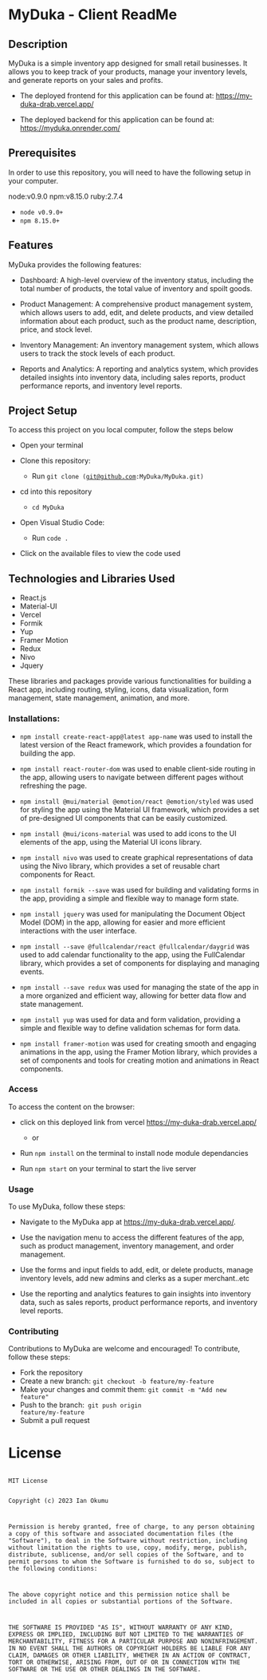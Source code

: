 # MyDuka - Client ReadMe




 
## Description
MyDuka is a simple inventory app designed for small retail businesses. It allows you to keep track of your products, manage your inventory levels, and generate reports on your sales and profits.

- The deployed frontend for this application can be found at: https://my-duka-drab.vercel.app/

- The deployed backend for this application can be found at: https://myduka.onrender.com/

## Prerequisites

In order to use this repository, you will need to have the following setup in your computer.

node:v0.9.0 npm:v8.15.0 ruby:2.7.4

- <code>node v0.9.0+</code>
- <code>npm 8.15.0+</code>


## Features

MyDuka provides the following features:

- Dashboard: A high-level overview of the inventory status, including the total number of products, the total value of inventory and spoilt goods.

- Product Management: A comprehensive product management system, which allows users to add, edit, and delete products, and view detailed information about each product, such as the product name, description, price, and stock level.

- Inventory Management: An inventory management system, which allows users to track the stock levels of each product.

- Reports and Analytics: A reporting and analytics system, which provides detailed insights into inventory data, including sales reports, product performance reports, and inventory level reports.


## Project Setup

To access this project on you local computer, follow the steps below

* Open your terminal

* Clone this repository: 
    - Run <code>git clone (git@github.com:MyDuka/MyDuka.git)</code>
* cd into this repository 
    - <code>cd MyDuka</code>
* Open Visual Studio Code:
    - Run <code>code .</code>

* Click on the available files to view the code used

## Technologies and Libraries Used
- React.js
- Material-UI
- Vercel
- Formik
- Yup
- Framer Motion
- Redux
- Nivo
- Jquery

These libraries and packages provide various functionalities for building a React app, including routing, styling, icons, data visualization, form management, state management, animation, and more.

### Installations:

- `npm install create-react-app@latest app-name` was used to install the latest version of the React framework, which provides a foundation for building the app.

- `npm install react-router-dom` was used to enable client-side routing in the app, allowing users to navigate between different pages without refreshing the page.

- `npm install @mui/material @emotion/react @emotion/styled` was used for styling the app using the Material UI framework, which provides a set of pre-designed UI components that can be easily customized.

- `npm install @mui/icons-material` was used to add icons to the UI elements of the app, using the Material UI icons library.

- `npm install nivo` was used to create graphical representations of data using the Nivo library, which provides a set of reusable chart components for React.

- `npm install formik --save` was used for building and validating forms in the app, providing a simple and flexible way to manage form state.

- `npm install jquery` was used for manipulating the Document Object Model (DOM) in the app, allowing for easier and more efficient interactions with the user interface.

- `npm install --save @fullcalendar/react @fullcalendar/daygrid` was used to add calendar functionality to the app, using the FullCalendar library, which provides a set of components for displaying and managing events.

- `npm install --save redux` was used for managing the state of the app in a more organized and efficient way, allowing for better data flow and state management.

- `npm install yup` was used for data and form validation, providing a simple and flexible way to define validation schemas for form data.

- `npm install framer-motion` was used for creating smooth and engaging animations in the app, using the Framer Motion library, which provides a set of components and tools for creating motion and animations in React components.


### Access

To access the content on the browser:

* click on this deployed link from vercel https://my-duka-drab.vercel.app/

  * or

* Run <code>npm install</code> on the terminal to install node module dependancies

* Run <code>npm start</code> on your terminal to start the live server

### Usage
To use MyDuka, follow these steps:

- Navigate to the MyDuka app at https://my-duka-drab.vercel.app/.

- Use the navigation menu to access the different features of the app, such as product management, inventory management, and order management.

- Use the forms and input fields to add, edit, or delete products, manage inventory levels, add new admins and clerks as a super merchant..etc

- Use the reporting and analytics features to gain insights into inventory data, such as sales reports, product performance reports, and inventory level reports.

### Contributing
Contributions to MyDuka are welcome and encouraged! To contribute, follow these steps:

- Fork the repository
- Create a new branch: <code>git checkout -b feature/my-feature </code>
- Make your changes and commit them: <code>git commit -m "Add new feature"</code>
- Push to the branch:<code> git push origin feature/my-feature</code>
- Submit a pull request

# License

<code>
MIT License

Copyright (c) 2023 Ian Okumu

Permission is hereby granted, free of charge, to any person obtaining a copy
of this software and associated documentation files (the "Software"), to deal
in the Software without restriction, including without limitation the rights
to use, copy, modify, merge, publish, distribute, sublicense, and/or sell
copies of the Software, and to permit persons to whom the Software is
furnished to do so, subject to the following conditions:

The above copyright notice and this permission notice shall be included in all
copies or substantial portions of the Software.

THE SOFTWARE IS PROVIDED "AS IS", WITHOUT WARRANTY OF ANY KIND, EXPRESS OR
IMPLIED, INCLUDING BUT NOT LIMITED TO THE WARRANTIES OF MERCHANTABILITY,
FITNESS FOR A PARTICULAR PURPOSE AND NONINFRINGEMENT. IN NO EVENT SHALL THE
AUTHORS OR COPYRIGHT HOLDERS BE LIABLE FOR ANY CLAIM, DAMAGES OR OTHER
LIABILITY, WHETHER IN AN ACTION OF CONTRACT, TORT OR OTHERWISE, ARISING FROM,
OUT OF OR IN CONNECTION WITH THE SOFTWARE OR THE USE OR OTHER DEALINGS IN THE
SOFTWARE.

</code>